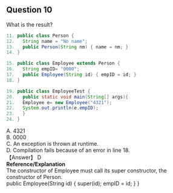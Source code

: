 ## Question 10
What is the result?  
```java
11. public class Person {
12.   String name = "No name";
13.   public Person(String nm) { name = nm; }
14. }

15. public class Employee extends Person {
16.   String empID= "0000";
17.   public Employee(String id) { empID = id; }
18. }

19. public class EmployeeTest {
20.   public static void main(String[] args){
21.   Employee e= new Employee("4321");
22.   System.out.println(e.empID);
23.   }
24. }
```
A. 4321  
B. 0000  
C. An exception is thrown at runtime.  
D. Compilation fails because of an error in line 18.  
【Answer】 D  
**Reference/Explanation**  
The constructor of Employee must call its super constructor, the constructor of Person.  
public Employee(String id) { super(id); empID = id; } }  

